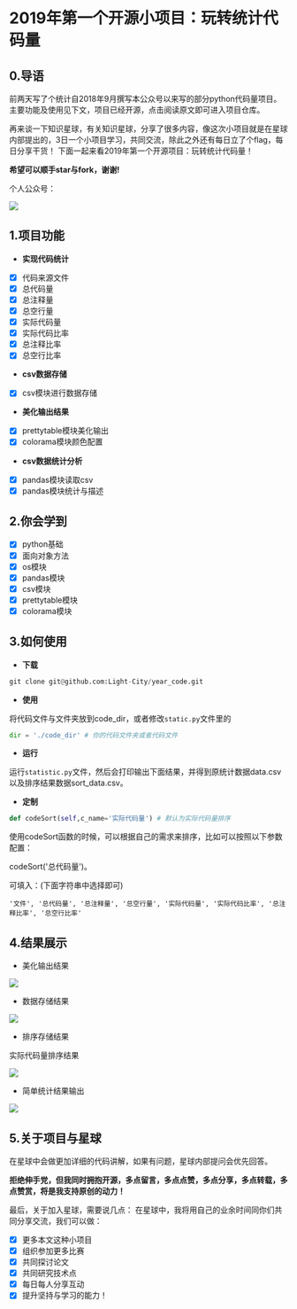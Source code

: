 # 2019年第一个开源小项目：玩转统计代码量

## 0.导语

前两天写了个统计自2018年9月撰写本公众号以来写的部分python代码量项目。主要功能及使用见下文，项目已经开源，点击阅读原文即可进入项目仓库。

再来谈一下知识星球，有关知识星球，分享了很多内容，像这次小项目就是在星球内部提出的，3日一个小项目学习，共同交流，除此之外还有每日立了个flag，每日分享干货！
下面一起来看2019年第一个开源项目：玩转统计代码量！

**希望可以顺手star与fork，谢谢!**

个人公众号：

![](https://github.com/Light-City/images/blob/master/wechat.jpg?raw=true)

## 1.项目功能

- **实现代码统计**

- [x] 代码来源文件
- [x] 总代码量
- [x] 总注释量
- [x] 总空行量
- [x] 实际代码量
- [x] 实际代码比率
- [x] 总注释比率
- [x] 总空行比率

- **csv数据存储**

- [x] csv模块进行数据存储

- **美化输出结果**

- [x] prettytable模块美化输出
- [x] colorama模块颜色配置

- **csv数据统计分析**

- [x] pandas模块读取csv
- [x] pandas模块统计与描述

## 2.你会学到

- [x] python基础
- [x] 面向对象方法
- [x] os模块
- [x] pandas模块
- [x] csv模块
- [x] prettytable模块
- [x] colorama模块

## 3.如何使用

- **下载**

```python
git clone git@github.com:Light-City/year_code.git
```

- **使用**

将代码文件与文件夹放到code_dir，或者修改`static.py`文件里的

```python
dir = './code_dir' # 你的代码文件夹或者代码文件
```

- **运行**

运行`statistic.py`文件，然后会打印输出下面结果，并得到原统计数据data.csv以及排序结果数据sort_data.csv。

- **定制**

```python
def codeSort(self,c_name='实际代码量') # 默认为实际代码量排序
```

使用codeSort函数的时候，可以根据自己的需求来排序，比如可以按照以下参数配置：

codeSort('总代码量')。

可填入：(下面字符串中选择即可)

```
'文件', '总代码量', '总注释量', '总空行量', '实际代码量', '实际代码比率', '总注释比率', '总空行比率'
```

## 4.结果展示
- 美化输出结果

![](./show_res/py_output.jpg)

- 数据存储结果

![](./show_res/data_csv.jpg)

- 排序存储结果

实际代码量排序结果

![](./show_res/sort_csv.jpg)

- 简单统计结果输出

![](show_res/py_statistic.jpg)

## 5.关于项目与星球
在星球中会做更加详细的代码讲解，如果有问题，星球内部提问会优先回答。

**拒绝伸手党，但我同时拥抱开源，多点留言，多点点赞，多点分享，多点转载，多点赞赏，将是我支持原创的动力！**

最后，关于加入星球，需要说几点：
在星球中，我将用自己的业余时间同你们共同分享交流，我们可以做：
- [x] 更多本文这种小项目
- [x] 组织参加更多比赛
- [x] 共同探讨论文
- [x] 共同研究技术点
- [x] 每日每人分享互动
- [x] 提升坚持与学习的能力！
